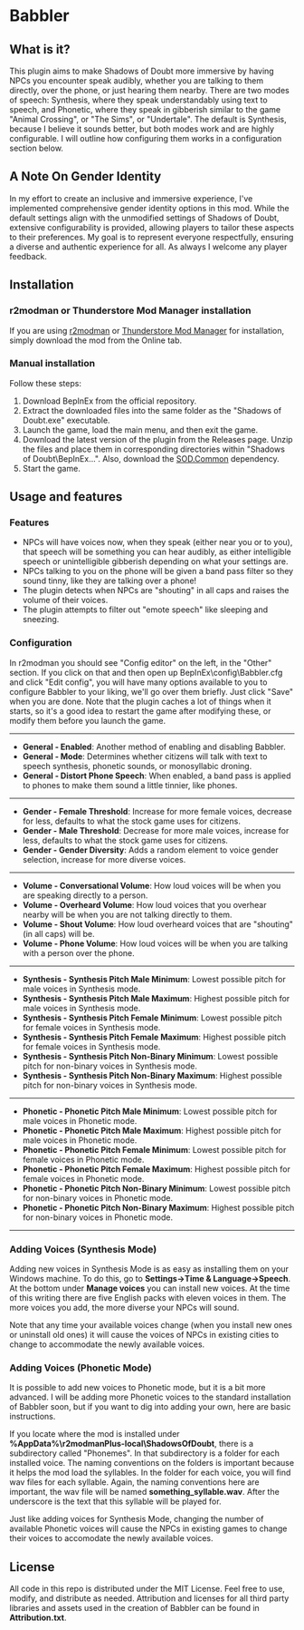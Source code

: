 # Babbler

## What is it?

This plugin aims to make Shadows of Doubt more immersive by having NPCs you encounter speak audibly, whether you are talking to them directly, over the phone, or just hearing them nearby. There are two modes of speech: Synthesis, where they speak understandably using text to speech, and Phonetic, where they speak in gibberish similar to the game "Animal Crossing", or "The Sims", or "Undertale". The default is Synthesis, because I believe it sounds better, but both modes work and are highly configurable. I will outline how configuring them works in a configuration section below.

## A Note On Gender Identity
In my effort to create an inclusive and immersive experience, I've implemented comprehensive gender identity options in this mod. While the default settings align with the unmodified settings of Shadows of Doubt, extensive configurability is provided, allowing players to tailor these aspects to their preferences. My goal is to represent everyone respectfully, ensuring a diverse and authentic experience for all. As always I welcome any player feedback.

## Installation

### r2modman or Thunderstore Mod Manager installation

If you are using [r2modman](https://thunderstore.io/c/shadows-of-doubt/p/ebkr/r2modman/) or [Thunderstore Mod Manager](https://www.overwolf.com/oneapp/Thunderstore-Thunderstore_Mod_Manager) for installation, simply download the mod from the Online tab.

### Manual installation

Follow these steps:

1. Download BepInEx from the official repository.
2. Extract the downloaded files into the same folder as the "Shadows of Doubt.exe" executable.
3. Launch the game, load the main menu, and then exit the game.
4. Download the latest version of the plugin from the Releases page. Unzip the files and place them in corresponding directories within "Shadows of Doubt\BepInEx...". Also, download the [SOD.Common](https://thunderstore.io/c/shadows-of-doubt/p/Venomaus/SODCommon/) dependency.
5. Start the game.

## Usage and features

### Features
* NPCs will have voices now, when they speak (either near you or to you), that speech will be something you can hear audibly, as either intelligible speech or unintelligible gibberish depending on what your settings are.
* NPCs talking to you on the phone will be given a band pass filter so they sound tinny, like they are talking over a phone!
* The plugin detects when NPCs are "shouting" in all caps and raises the volume of their voices.
* The plugin attempts to filter out "emote speech" like sleeping and sneezing.

### Configuration

In r2modman you should see "Config editor" on the left, in the "Other" section. If you click on that and then open up BepInEx\config\Babbler.cfg and click "Edit config", you will have many options available to you to configure Babbler to your liking, we'll go over them briefly. Just click "Save" when you are done. Note that the plugin caches a lot of things when it starts, so it's a good idea to restart the game after modifying these, or modify them before you launch the game.

---
- **General - Enabled**: Another method of enabling and disabling Babbler.
- **General - Mode**: Determines whether citizens will talk with text to speech synthesis, phonetic sounds, or monosyllabic droning.
- **General - Distort Phone Speech**: When enabled, a band pass is applied to phones to make them sound a little tinnier, like phones.
---
- **Gender - Female Threshold**: Increase for more female voices, decrease for less, defaults to what the stock game uses for citizens.
- **Gender - Male Threshold**: Decrease for more male voices, increase for less, defaults to what the stock game uses for citizens.
- **Gender - Gender Diversity**: Adds a random element to voice gender selection, increase for more diverse voices.
---
- **Volume - Conversational Volume**: How loud voices will be when you are speaking directly to a person.
- **Volume - Overheard Volume**: How loud voices that you overhear nearby will be when you are not talking directly to them.
- **Volume - Shout Volume**: How loud overheard voices that are "shouting" (in all caps) will be.
- **Volume - Phone Volume**: How loud voices will be when you are talking with a person over the phone.
---
- **Synthesis - Synthesis Pitch Male Minimum**: Lowest possible pitch for male voices in Synthesis mode.
- **Synthesis - Synthesis Pitch Male Maximum**: Highest possible pitch for male voices in Synthesis mode.
- **Synthesis - Synthesis Pitch Female Minimum**: Lowest possible pitch for female voices in Synthesis mode.
- **Synthesis - Synthesis Pitch Female Maximum**: Highest possible pitch for female voices in Synthesis mode.
- **Synthesis - Synthesis Pitch Non-Binary Minimum**: Lowest possible pitch for non-binary voices in Synthesis mode.
- **Synthesis - Synthesis Pitch Non-Binary Maximum**: Highest possible pitch for non-binary voices in Synthesis mode.
---
- **Phonetic - Phonetic Pitch Male Minimum**: Lowest possible pitch for male voices in Phonetic mode.
- **Phonetic - Phonetic Pitch Male Maximum**: Highest possible pitch for male voices in Phonetic mode.
- **Phonetic - Phonetic Pitch Female Minimum**: Lowest possible pitch for female voices in Phonetic mode.
- **Phonetic - Phonetic Pitch Female Maximum**: Highest possible pitch for female voices in Phonetic mode.
- **Phonetic - Phonetic Pitch Non-Binary Minimum**: Lowest possible pitch for non-binary voices in Phonetic mode.
- **Phonetic - Phonetic Pitch Non-Binary Maximum**: Highest possible pitch for non-binary voices in Phonetic mode.
---

### Adding Voices (Synthesis Mode)

Adding new voices in Synthesis Mode is as easy as installing them on your Windows machine. To do this, go to **Settings->Time & Language->Speech**. At the bottom under **Manage voices** you can install new voices. At the time of this writing there are five English packs with eleven voices in them. The more voices you add, the more diverse your NPCs will sound.

Note that any time your available voices change (when you install new ones or uninstall old ones) it will cause the voices of NPCs in existing cities to change to accommodate the newly available voices.

### Adding Voices (Phonetic Mode)

It is possible to add new voices to Phonetic mode, but it is a bit more advanced. I will be adding more Phonetic voices to the standard installation of Babbler soon, but if you want to dig into adding your own, here are basic instructions.

If you locate where the mod is installed under **%AppData%\r2modmanPlus-local\ShadowsOfDoubt**, there is a subdirectory called "Phonemes". In that subdirectory is a folder for each installed voice. The naming conventions on the folders is important because it helps the mod load the syllables. In the folder for each voice, you will find wav files for each syllable. Again, the naming conventions here are important, the wav file will be named **something_syllable.wav**. After the underscore is the text that this syllable will be played for.

Just like adding voices for Synthesis Mode, changing the number of available Phonetic voices will cause the NPCs in existing games to change their voices to accomodate the newly available voices.
 
## License

All code in this repo is distributed under the MIT License. Feel free to use, modify, and distribute as needed. Attribution and licenses for all third party libraries and assets used in the creation of Babbler can be found in **Attribution.txt**.